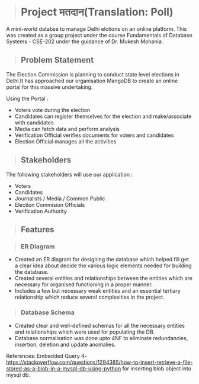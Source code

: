 ># Project मतदान(Translation: Poll)

A mini-world databse to manage Delhi elctions on an online platform. This was created as a group project under the course Fundamentals of Database Systems - CSE-202 under the guidance of Dr. Mukesh Mohania.

>## Problem Statement

The Election Commission is planning to conduct state level elections in Delhi.It has approached our organisation MangoDB to create an online portal for this massive undertaking.

Using the Portal :
* Voters vote during the election
* Candidates can register themselves for the election and make/associate with candidates
* Media can fetch data and perform analysis
* Verification Official verifies documents for voters and candidates
* Election Official manages all the activities

>## Stakeholders

The following stakeholders will use our application : 
* Voters 
* Candidates
* Journalists / Media / Common Public
* Election Commision Officials
* Verification Authority

>## Features

>### ER Diagram

* Created an ER diagram for designing the database which helped fill get a clear idea about decide the various logic elements needed for building the database.
* Created several entities and relationships between the entities which are necessary for organised functioning in a proper manner.
* Includes a few but necessary weak entities and an essential tertiary relationship which reduce several complexities in the project. 

>### Database Schema

* Created clear and well-defined schemas for all the necessary entities and relationships which were used for populating the DB.
* Database normalisation was done upto 4NF to eliminate redundancies, insertion, deletion and update anomalies.

References:
Embedded Query 4- 
https://stackoverflow.com/questions/1294385/how-to-insert-retrieve-a-file-stored-as-a-blob-in-a-mysql-db-using-python for inserting blob object into mysql db.

